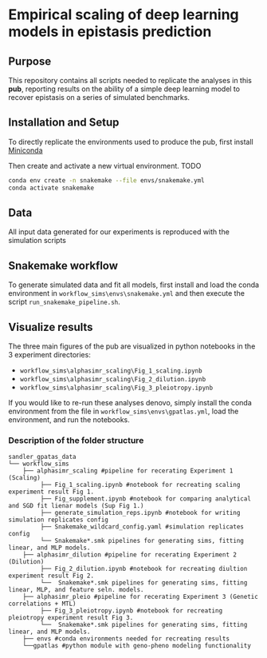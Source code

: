 # Empirical scaling of deep learning models in epistasis prediction

## Purpose
This repository contains all scripts needed to replicate the analyses in this **pub**, reporting results on the ability of a simple deep learning model to recover epistasis on a series of simulated benchmarks.


## Installation and Setup

To directly replicate the environments used to produce the pub, first install [Miniconda](https://docs.conda.io/projects/miniconda/en/latest/)

Then create and activate a new virtual environment. TODO

```bash
conda env create -n snakemake --file envs/snakemake.yml
conda activate snakemake
```

## Data

All input data generated for our experiments is reproduced with the simulation scripts

## Snakemake workflow

To generate simulated data and fit all models, first install and load the conda environment in ```workflow_sims\envs\snakemake.yml``` and then execute the script ```run_snakemake_pipeline.sh```.

## Visualize results

The three main figures of the pub are visualized in python notebooks in the 3 experiment directories:
   - ```workflow_sims\alphasimr_scaling\Fig_1_scaling.ipynb```
   - ```workflow_sims\alphasimr_scaling\Fig_2_dilution.ipynb```
   - ```workflow_sims\alphasimr_scaling\Fig_3_pleiotropy.ipynb```

If you would like to re-run these analyses denovo, simply install the conda environment from the file in ```workflow_sims\envs\gpatlas.yml```, load the environment, and run the notebooks. 

### Description of the folder structure

```
sandler_gpatas_data
└── workflow_sims
    ├── alphasimr_scaling #pipeline for recerating Experiment 1 (Scaling)
         ├── Fig_1_scaling.ipynb #notebook for recreating scaling experiment result Fig 1.
         ├── Fig_supplement.ipynb #notebook for comparing analytical and SGD fit lienar models (Sup Fig 1.)
         ├── generate_simulation_reps.ipynb #notebook for writing simulation replicates config
         ├── Snakemake_wildcard_config.yaml #simulation replicates config
         └── Snakemake*.smk pipelines for generating sims, fitting linear, and MLP models.
    ├── alphasimr_dilution #pipeline for recerating Experiment 2 (Dilution)
         ├── Fig_2_dilution.ipynb #notebook for recreating diultion experiment result Fig 2.
         └──  Snakemake*.smk pipelines for generating sims, fitting linear, MLP, and feature seln. models.
    ├── alphasimr_pleio #pipeline for recerating Experiment 3 (Genetic correlations + MTL)
         ├── Fig_3_pleiotropy.ipynb #notebook for recreating pleiotropy experiment result Fig 3.
         └──  Snakemake*.smk pipelines for generating sims, fitting linear, and MLP models.
    ├── envs #conda environments needed for recreating results
    └──gpatlas #python module with geno-pheno modeling functionality
 ```
